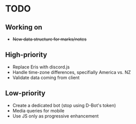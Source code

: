 # TODO

## Working on

- ~~New data structure for marks/notes~~

## High-priority

- Replace Eris with discord.js
- Handle time-zone differences, specifially America vs. NZ
- Validate data coming from client

## Low-priority

- Create a dedicated bot (stop using D-Bot's token)
- Media queries for mobile
- Use JS only as progressive enhancement
